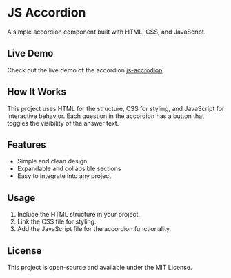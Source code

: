 # JS Accordion

A simple accordion component built with HTML, CSS, and JavaScript.

## Live Demo

Check out the live demo of the accordion [js-accrodion](#https://anilsjr.github.io/js-accrodion).

## How It Works

This project uses HTML for the structure, CSS for styling, and JavaScript for interactive behavior. Each question in the accordion has a button that toggles the visibility of the answer text.

## Features

- Simple and clean design
- Expandable and collapsible sections
- Easy to integrate into any project

## Usage

1. Include the HTML structure in your project.
2. Link the CSS file for styling.
3. Add the JavaScript file for the accordion functionality.

## License

This project is open-source and available under the MIT License.
